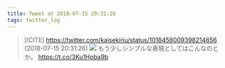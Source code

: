 ```yaml
---
title: Tweet at 2018-07-15 20:31:26
tags: twitter_log
---
```


> [!CITE] https://twitter.com/kaisekiriu/status/1018458009398214656 (2018-07-15 20:31:26)
> ![](https://twitter.com/kaisekiriu/status/1018458009398214656)
> もう少しシンプルな表現としてはこんなのとか。 https://t.co/3Ku1Hoba9b
